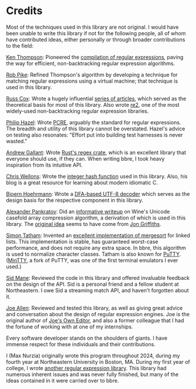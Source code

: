 # Credits

Most of the techniques used in this library are not original. I would have been unable to write this library if not for the following people, all of whom have contributed ideas, either personally or through broader contributions to the field:

[Ken Thompson](https://en.wikipedia.org/wiki/Ken_Thompson): Pioneered the [compilation of regular expressions](https://dl.acm.org/doi/10.1145/363347.363387), paving the way for efficient, non-backtracking regular expression algorithms.

[Rob Pike](http://herpolhode.com/rob/): Refined Thompson's algorithm by developing a technique for matching regular expressions using a virtual machine; that technique is used in this library.

[Russ Cox](https://swtch.com/~rsc/): Wrote a hugely influential [series of articles](https://swtch.com/~rsc/regexp/), which served as the theoretical basis for most of this library. Also wrote [re2](https://github.com/google/re2/wiki/Syntax), one of the most widely-used non-backtracking regular expression libraries.

[Philip Hazel](http://quercite.dx.am/): Wrote [PCRE](https://en.wikipedia.org/wiki/Perl_Compatible_Regular_Expressions), arguably the standard for regular expressions. The breadth and utility of this library cannot be overstated. Hazel's advice on testing also resonates: "Effort put into building test harnesses is never wasted."

[Andrew Gallant](https://github.com/BurntSushi): Wrote [Rust's regex crate](https://github.com/rust-lang/regex), which is an excellent library that everyone should use, if they can. When writing bbre, I took heavy inspiration from its intuitive API.

[Chris Wellons](https://nullprogram.com/): Wrote the [integer hash function](https://nullprogram.com/blog/2018/07/31/) used in this library. Also, his blog is a great resource for learning about modern idiomatic C.

[Bjoern Hoehrmann](https://bjoern.hoehrmann.de/): Wrote a [DFA-based UTF-8 decoder](https://bjoern.hoehrmann.de/utf-8/decoder/dfa/) which serves as the design basis for the respective component in this library.

[Alexander Pankratov](https://swapped.cc/): Did an [informative writeup](https://github.com/apankrat/notes/blob/master/fast-case-conversion/README.md) on Wine's Unicode casefold array compression algorithm, a derivation of which is used in this library. The [original idea](https://github.com/wine-mirror/wine/commit/a02ce81082ef2f27fdfcf577efbe491582becd28a) seems to have come from [Jon Griffiths](https://github.com/jgriffiths).

[Simon Tatham](https://www.chiark.greenend.org.uk/~sgtatham/): Invented an [excellent implementation of mergesort](https://www.chiark.greenend.org.uk/~sgtatham/algorithms/listsort.html) for linked lists. This implementation is stable, has guaranteed worst-case performance, and does not require any extra space. In bbre, this algorithm is used to normalize character classes. Tatham is also known for [PuTTY](https://www.chiark.greenend.org.uk/~sgtatham/putty/). ([MinTTY](https://github.com/mintty/mintty), a fork of PuTTY, was one of the first terminal emulators I ever used.)

[Sid Mane](https://github.com/squidscode): Reviewed the code in this library and offered invaluable feedback on the design of the API. Sid is a personal friend and a fellow student at Northeastern. I owe Sid a streaming match API, and haven't forgotten about it.

[Joe Allen](https://github.com/jhallen): Reviewed and tested this library, as well as giving great advice and conversation about the design of regular expression engines. Joe is the original author of [Joe's Own Editor](https://github.com/jhallen/joe-editor), and also a former colleague that I had the fortune of working with at one of my internships.

Every software developer stands on the shoulders of giants. I have immense respect for these individuals and their contributions.

I (Max Nurzia) originally wrote this program throughout 2024, during my fourth year at Northeastern University in Boston, MA. During my first year of college, I wrote [another regular expression library](https://github.com/mnurzia/re). This library had numerous inherent issues and was never fully finished, but many of the ideas contained in it were carried over to bbre.
